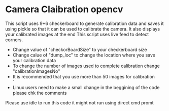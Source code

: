 # Camera Claibration opencv 
This script uses 9*6 checkerboard to generate calibration data and saves it using pickle so that it can be used to calibrate the camera. It also displays your calibrated images at the end
This script uses live feed to detect corners.

 <ul>
  <li>Change value of "checkorBoardSize" to your checkerboard size</li>
  <li>Change calue of "dump_loc" to change the location where you save your calibration data</li>
  <li>To change the number of images used to complete calibration change "calibrationImagesNo"</li>
  <li>It is recommended that you use more than 50 images for calibration</li>
 `<li>Linux users need to make a small change in the beggining of the code please chk the comments</li>
</ul> 

Please use idle to run this code it might not run using direct cmd promt
